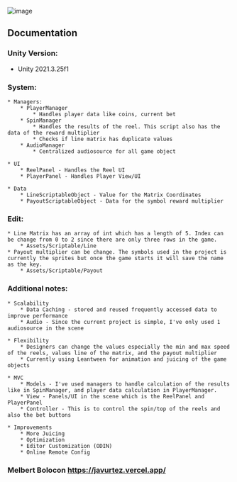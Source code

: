 ![image](Unity_yQaxRQVEBJ.gif)

## Documentation
### Unity Version:
* Unity 2021.3.25f1

### System:
    * Managers:
        * PlayerManager
            * Handles player data like coins, current bet
        * SpinManager
            * Handles the results of the reel. This script also has the data of the reward multiplier
            * Checks if line matrix has duplicate values
        * AudioManager
            * Centralized audiosource for all game object
    
    * UI
        * ReelPanel - Handles the Reel UI
        * PlayerPanel - Handles Player View/UI

    * Data
        * LineScriptableObject - Value for the Matrix Coordinates
        * PayoutScriptableObject - Data for the symbol reward multiplier

### Edit:
    * Line Matrix has an array of int which has a length of 5. Index can be change from 0 to 2 since there are only three rows in the game.
        * Assets/Scriptable/Line
    * Payout multiplier can be change. The symbols used in the project is currently the sprites but once the game starts it will save the name as the key.
        * Assets/Scriptable/Payout

### Additional notes:
    * Scalability
        * Data Caching - stored and reused frequently accessed data to improve performance
        * Audio - Since the current project is simple, I've only used 1 audiosource in the scene

    * Flexibility
        * Designers can change the values especially the min and max speed of the reels, values line of the matrix, and the payout multiplier
        * Currently using Leantween for animation and juicing of the game objects

    * MVC
        * Models - I've used managers to handle calculation of the results like in SpinManager, and player data calculation in PlayerManager.
        * View - Panels/UI in the scene which is the ReelPanel and PlayerPanel
        * Controller - This is to control the spin/top of the reels and also the bet buttons

    * Improvements
        * More Juicing
        * Optimization
        * Editor Customization (ODIN)
        * Online Remote Config

### Melbert Bolocon https://javurtez.vercel.app/